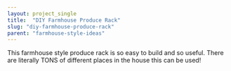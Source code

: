 ```yaml
---
layout: project_single
title:  "DIY Farmhouse Produce Rack"
slug: "diy-farmhouse-produce-rack"
parent: "farmhouse-style-ideas"
---
```

This farmhouse style produce rack is so easy to build and so useful.  There are literally TONS of different places in the house this can be used!